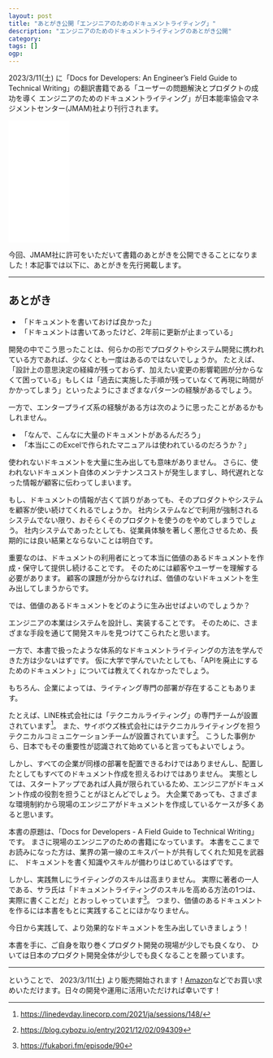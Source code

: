 ```yaml
---
layout: post
title: "あとがき公開「エンジニアのためのドキュメントライティング」"
description: "エンジニアのためのドキュメントライティングのあとがき公開"
category: 
tags: []
ogp:
---
```


2023/3/11(土) に「Docs for Developers: An Engineer’s Field Guide to Technical Writing」の翻訳書籍である「ユーザーの問題解決とプロダクトの成功を導く エンジニアのためのドキュメントライティング」が日本能率協会マネジメントセンター(JMAM)社より刊行されます。

<iframe sandbox="allow-popups allow-scripts allow-modals allow-forms allow-same-origin" style="width:120px;height:240px;" marginwidth="0" marginheight="0" scrolling="no" frameborder="0" src="//rcm-fe.amazon-adsystem.com/e/cm?lt1=_blank&bc1=000000&IS2=1&bg1=FFFFFF&fc1=000000&lc1=0000FF&t=iwashitw-22&language=ja_JP&o=9&p=8&l=as4&m=amazon&f=ifr&ref=as_ss_li_til&asins=4800590833&linkId=309f0cf217cb38d4670a3bcfe20c40fb"></iframe>

今回、JMAM社に許可をいただいて書籍のあとがきを公開できることになりました！本記事では以下に、あとがきを先行掲載します。

-----

## あとがき

- 「ドキュメントを書いておけば良かった」
- 「ドキュメントは書いてあったけど、2年前に更新が止まっている」

開発の中でこう思ったことは、何らかの形でプロダクトやシステム開発に携われている方であれば、少なくとも一度はあるのではないでしょうか。
たとえば、「設計上の意思決定の経緯が残っておらず、加えたい変更の影響範囲が分からなくて困っている」もしくは「過去に実施した手順が残っていなくて再現に時間がかかってしまう」といったようにさまざまなパターンの経験があるでしょう。

一方で、エンタープライズ系の経験がある方は次のように思ったことがあるかもしれません。

- 「なんで、こんなに大量のドキュメントがあるんだろう」
- 「本当にこのExcelで作られたマニュアルは使われているのだろうか？」

使われないドキュメントを大量に生み出しても意味がありません。
さらに、使われないドキュメント自体のメンテナンスコストが発生しますし、時代遅れとなった情報が顧客に伝わってしまいます。

もし、ドキュメントの情報が古くて誤りがあっても、そのプロダクトやシステムを顧客が使い続けてくれるでしょうか。
社内システムなどで利用が強制されるシステムでない限り、おそらくそのプロダクトを使うのをやめてしまうでしょう。
社内システムであったとしても、従業員体験を著しく悪化させるため、長期的には良い結果とならないことは明白です。

重要なのは、ドキュメントの利用者にとって本当に価値のあるドキュメントを作成・保守して提供し続けることです。
そのためには顧客やユーザーを理解する必要があります。
顧客の課題が分からなければ、価値のないドキュメントを生み出してしまうからです。

では、価値のあるドキュメントをどのように生み出せばよいのでしょうか？

エンジニアの本業はシステムを設計し、実装することです。
そのために、さまざまな手段を通じて開発スキルを見つけてこられたと思います。

一方で、本書で扱ったような体系的なドキュメントライティングの方法を学んできた方は少ないはずです。
仮に大学で学んでいたとしても、「APIを廃止にするためのドキュメント」については教えてくれなかったでしょう。

もちろん、企業によっては、ライティング専門の部署が存在することもあります。

たとえば、LINE株式会社には「テクニカルライティング」の専門チームが設置されています[^1]。
また、サイボウズ株式会社にはテクニカルライティングを担うテクニカルコミュニケーションチームが設置されています[^2]。
こうした事例から、日本でもその重要性が認識されて始めていると言ってもよいでしょう。

しかし、すべての企業が同様の部署を配置できるわけではありませんし、配置したとしてもすべてのドキュメント作成を担えるわけではありません。
実態としては、スタートアップであれば人員が限られているため、エンジニアがドキュメント作成の役割を担うことがほとんどでしょう。
大企業であっても、さまざまな環境制約から現場のエンジニアがドキュメントを作成しているケースが多くあると思います。

本書の原題は、「Docs for Developers - A Field Guide to Technical Writing」です。
まさに現場のエンジニアのための書籍になっています。
本書をここまでお読みになった方は、業界の第一線のエキスパートが共有してくれた知見を武器に、
ドキュメントを書く知識やスキルが備わりはじめているはずです。

しかし、実践無しにライティングのスキルは高まりません。
実際に著者の一人である、サラ氏は「ドキュメントライティングのスキルを高める方法の1つは、実際に書くことだ」とおっしゃっています[^3]。
つまり、価値のあるドキュメントを作るには本書をもとに実践することにほかなりません。

今日から実践して、より効果的なドキュメントを生み出していきましょう！

本書を手に、ご自身を取り巻くプロダクト開発の現場が少しでも良くなり、
ひいては日本のプロダクト開発全体が少しでも良くなることを願っています。

[^1]: https://linedevday.linecorp.com/2021/ja/sessions/148/
[^2]: https://blog.cybozu.io/entry/2021/12/02/094309
[^3]: https://fukabori.fm/episode/90

--- 

ということで、 2023/3/11(土) より販売開始されます！[Amazon](https://amzn.to/3Zp71gl)などでお買い求めいただけます。日々の開発や運用に活用いただければ幸いです！
